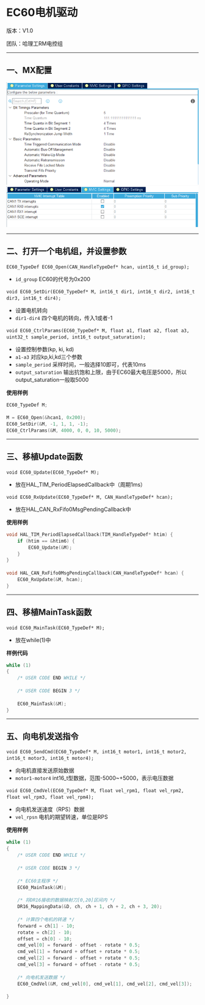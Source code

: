 # EC60电机驱动

版本：V1.0

团队：哈理工RM电控组

---

## 一、MX配置

![img1](https://github.com/RainFromCN/rm_aboard_driver/blob/master/EC60/img1.png)
![img2](https://github.com/RainFromCN/rm_aboard_driver/blob/master/EC60/img2.png)

---

## 二、打开一个电机组，并设置参数

`EC60_TypeDef EC60_Open(CAN_HandleTypeDef* hcan, uint16_t id_group);`

- `id_group` EC60的代号为0x200

`void EC60_SetDir(EC60_TypeDef* M, int16_t dir1, int16_t dir2, int16_t dir3, int16_t dir4);`
- 设置电机转向
- `dir1-dir4` 四个电机的转向，传入1或者-1

`void EC60_CtrlParams(EC60_TypeDef* M, float a1, float a2, float a3, uint32_t sample_period, int16_t output_saturation);`
- 设置控制参数(kp, ki, kd)
- `a1-a3` 对应kp,ki,kd三个参数
- `sample_period` 采样时间，一般选择10即可，代表10ms
- `output_saturation` 输出抗饱和上限，由于EC60最大电压是5000，所以output_saturation一般取5000

**使用样例**
```c
EC60_TypeDef M;

M = EC60_Open(&hcan1, 0x200);
EC60_SetDir(&M, -1, 1, 1, -1);
EC60_CtrlParams(&M, 4000, 0, 0, 10, 5000);
```

---

## 三、移植Update函数

`void EC60_Update(EC60_TypeDef* M);`
- 放在HAL_TIM_PeriodElapsedCallback中（周期1ms）

`void EC60_RxUpdate(EC60_TypeDef* M, CAN_HandleTypeDef* hcan);`
- 放在HAL_CAN_RxFifo0MsgPendingCallback中

**使用样例**
```c
void HAL_TIM_PeriodElapsedCallback(TIM_HandleTypeDef* htim) {
    if (htim == &htim6) {
        EC60_Update(&M);
    }
}

void HAL_CAN_RxFifo0MsgPendingCallback(CAN_HandleTypeDef* hcan) {
    EC60_RxUpdate(&M, hcan);
}
```

---

## 四、移植MainTask函数

`void EC60_MainTask(EC60_TypeDef* M);`
- 放在while(1)中

**样例代码**
```c
while (1)
{
    /* USER CODE END WHILE */

    /* USER CODE BEGIN 3 */

    EC60_MainTask(&M);
}
```

---

## 五、向电机发送指令

`void EC60_SendCmd(EC60_TypeDef* M, int16_t motor1, int16_t motor2, int16_t motor3, int16_t motor4);`
- 向电机直接发送原始数据
- `motor1-motor4` int16_t型数据，范围-5000~+5000，表示电压数据

`void EC60_CmdVel(EC60_TypeDef* M, float vel_rpm1, float vel_rpm2, float vel_rpm3, float vel_rpm4);`
- 向电机发送速度（RPS）数据
- `vel_rpsn` 电机的期望转速，单位是RPS

**使用样例**
```c
while (1)
{
    /* USER CODE END WHILE */

    /* USER CODE BEGIN 3 */

    /* EC60主程序 */
    EC60_MainTask(&M);

    /* 将DR16接收的数据映射刀[0,20]区间内 */
    DR16_MappingData(&D, ch, ch + 1, ch + 2, ch + 3, 20);

    /* 计算四个电机的转速 */
    forward = ch[1] - 10;
    rotate = ch[2] - 10;
    offset = ch[0] - 10;
    cmd_vel[0] = forward - offset - rotate * 0.5;
    cmd_vel[1] = forward + offset + rotate * 0.5;
    cmd_vel[2] = forward - offset + rotate * 0.5;
    cmd_vel[3] = forward + offset - rotate * 0.5;

    /* 向电机发送数据 */
    EC60_CmdVel(&M, cmd_vel[0], cmd_vel[1], cmd_vel[2], cmd_vel[3]);

}
```